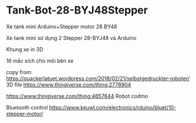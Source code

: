 # Tank-Bot-28-BYJ48Stepper
Xe tank mini Arduino+Stepper motor 28 BỴ48

Xe tank mini sử dụng 2 Stepper 28-BYJ48 và Arduino

Khung xe in 3D

16 mắc xích cho mõi bên xe

copy from:
https://quackerlatuet.wordpress.com/2018/02/21/selbstgedruckter-roboter/
3D file
https://www.thingiverse.com/thing:2778904


https://www.thingiverse.com/thing:4657644
Robot codmo


Bluetooth control
https://www.keuwl.com/electronics/rduino/bluet/10-stepper-motor/
